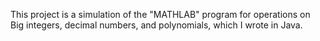 This project is a simulation of the "MATHLAB" program for operations on Big integers, decimal numbers, and polynomials, which I wrote in Java.
